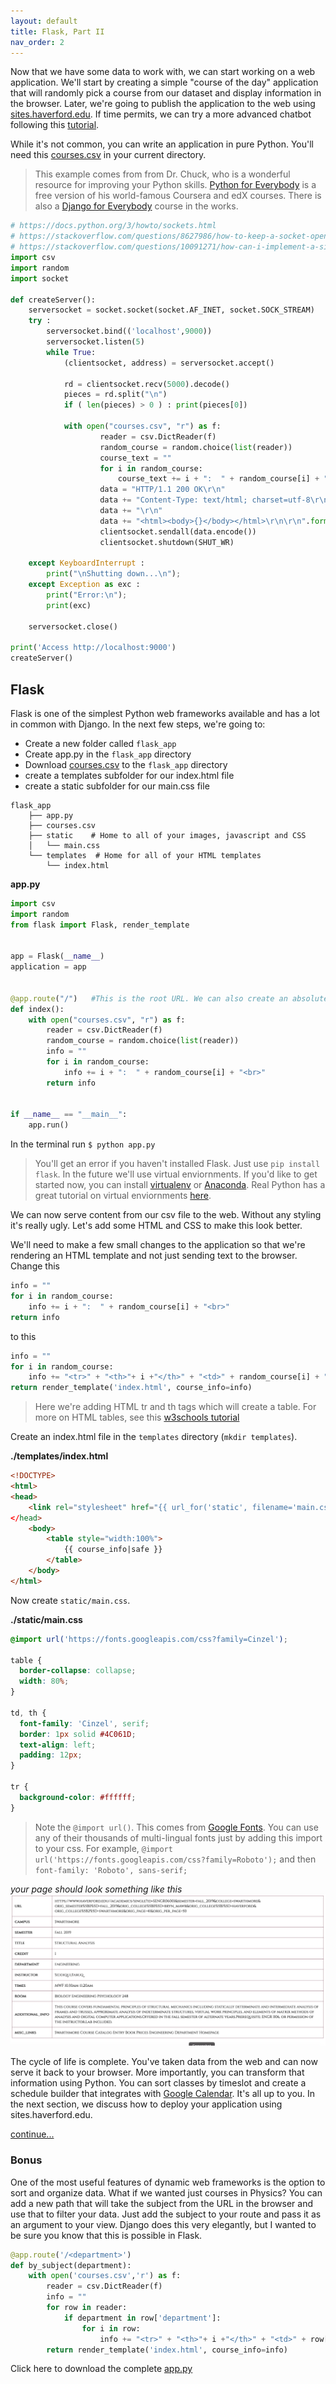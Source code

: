 ```yaml
---
layout: default
title: Flask, Part II
nav_order: 2
---
```



Now that we have some data to work with, we can start working on a web application. We'll start by creating a simple "course of the day" application that will randomly pick a course from our dataset and display information in the browser.  Later, we're going to publish the application to the web using [sites.haverford.edu](sites.haverford.edu).  If time permits, we can try a more advanced chatbot following this [tutorial](https://pusher.com/tutorials/chatbot-flask-dialogflow).   

While it's not common, you can write an application in pure Python.  You'll need this [courses.csv](https://github.com/HCDigitalScholarship/summer-django/raw/master/courses.csv) in your current directory. 
> This example comes from from Dr. Chuck, who is a wonderful resource for improving your Python skills. [Python for Everybody](https://www.py4e.com/) is a free version of his world-famous Coursera and edX courses.  There is also a [Django for Everybody](https://www.dj4e.com/) course in the works.

```python
# https://docs.python.org/3/howto/sockets.html
# https://stackoverflow.com/questions/8627986/how-to-keep-a-socket-open-until-client-closes-it
# https://stackoverflow.com/questions/10091271/how-can-i-implement-a-simple-web-server-using-python-without-using-any-libraries
import csv
import random
import socket 

def createServer():
    serversocket = socket.socket(socket.AF_INET, socket.SOCK_STREAM)
    try :
        serversocket.bind(('localhost',9000))
        serversocket.listen(5)
        while True:
            (clientsocket, address) = serversocket.accept()

            rd = clientsocket.recv(5000).decode()
            pieces = rd.split("\n")
            if ( len(pieces) > 0 ) : print(pieces[0])

            with open("courses.csv", "r") as f:
                    reader = csv.DictReader(f)
                    random_course = random.choice(list(reader))
                    course_text = ""
                    for i in random_course:
                        course_text += i + ":  " + random_course[i] + "<br>"
                    data = "HTTP/1.1 200 OK\r\n"
                    data += "Content-Type: text/html; charset=utf-8\r\n"
                    data += "\r\n"
                    data += "<html><body>{}</body></html>\r\n\r\n".format(course_text)
                    clientsocket.sendall(data.encode())
                    clientsocket.shutdown(SHUT_WR)

    except KeyboardInterrupt :
        print("\nShutting down...\n");
    except Exception as exc :
        print("Error:\n");
        print(exc)

    serversocket.close()

print('Access http://localhost:9000')
createServer()
```

## Flask 
Flask is one of the simplest Python web frameworks available and has a lot in common with Django.
In the next few steps, we're going to: 
- Create a new folder called `flask_app`
- Create app.py in the `flask_app` directory
- Download [courses.csv](https://github.com/HCDigitalScholarship/summer-django/raw/master/courses.csv) to the `flask_app` directory
- create a templates subfolder  for our index.html file
- create a static subfolder for our main.css file

```
flask_app
    ├── app.py  
    ├── courses.csv
    ├── static    # Home to all of your images, javascript and CSS
    │   └── main.css
    └── templates  # Home for all of your HTML templates
        └── index.html
```

**app.py**
```python
import csv
import random
from flask import Flask, render_template


app = Flask(__name__)
application = app 


@app.route("/")   #This is the root URL. We can also create an absolute path @app.route("/about") or a relative one @app.route("/<user>")   
def index():
    with open("courses.csv", "r") as f:
        reader = csv.DictReader(f)
        random_course = random.choice(list(reader))
        info = ""
        for i in random_course:
            info += i + ":  " + random_course[i] + "<br>"
        return info


if __name__ == "__main__":
    app.run()
```

In the terminal run `$ python app.py`
> You'll get an error if you haven't installed Flask.  Just use `pip install flask`.  In the future we'll use virtual enviornments. If you'd like to get started now, you can install [virtualenv](https://virtualenv.pypa.io/en/latest/) or [Anaconda](https://www.anaconda.com/).  Real Python has a great tutorial on virtual enviornments [here](https://realpython.com/python-virtual-environments-a-primer/).    

We can now serve content from our csv file to the web.  Without any styling it's really ugly.  Let's add some HTML and CSS to make this look better.   

We'll need to make a few small changes to the application so that we're rendering an HTML template and not just sending text to the browser. Change this
```python
info = ""
for i in random_course:
    info += i + ":  " + random_course[i] + "<br>"
return info
```
to this
```python
info = ""
for i in random_course:
    info += "<tr>" + "<th>"+ i +"</th>" + "<td>" + random_course[i] + "</td>" + "</tr>"
return render_template('index.html', course_info=info)
```
> Here we're adding HTML tr and th tags which will create a table.  For more on HTML tables, see this [w3schools tutorial](https://www.w3schools.com/tags/tag_tr.asp) 

Create an index.html file in the `templates` directory (`mkdir templates`).  

**./templates/index.html**
```HTML
<!DOCTYPE>
<html>
<head>
    <link rel="stylesheet" href="{{ url_for('static', filename='main.css') }}" 
</head>
    <body>
        <table style="width:100%">
            {{ course_info|safe }}
        </table>
    </body>
</html>

```

Now create `static/main.css`.  

**./static/main.css**
```css
@import url('https://fonts.googleapis.com/css?family=Cinzel');

table {
  border-collapse: collapse;
  width: 80%;
}

td, th {
  font-family: 'Cinzel', serif;
  border: 1px solid #4C061D;
  text-align: left;
  padding: 12px;
}

tr {
  background-color: #ffffff;
}

```
> Note the `@import url()`. This comes from [Google Fonts](https://fonts.google.com/).  You can use any of their thousands of multi-lingual fonts just by adding this import to your css.  For example, `@import url('https://fonts.googleapis.com/css?family=Roboto');` and then `font-family: 'Roboto', sans-serif;`


*your page should look something like this*  
![](https://github.com/HCDigitalScholarship/summer-django/raw/master/flask_demo.png) 

The cycle of life is complete.  You've taken data from the web and can now serve it back to your browser. More importantly, you can transform that information using Python.  You can sort classes by timeslot and create a schedule builder that integrates with [Google Calendar](https://developers.google.com/calendar/quickstart/python). It's all up to you. In the next section, we discuss how to deploy your application using sites.haverford.edu. 

[continue...](https://hcdigitalscholarship.github.io/summer-django/flask_3.html)

### Bonus

One of the most useful features of dynamic web frameworks is the option to sort and organize data.  What if we wanted just courses in Physics?  You can add a new path that will take the subject from the URL in the browser and use that to filter your data. Just add the subject to your route and pass it as an argument to your view.  Django does this very elegantly, but I wanted to be sure you know that this is possible in Flask. 

```python
@app.route('/<department>')
def by_subject(department):
    with open('courses.csv','r') as f:
        reader = csv.DictReader(f) 
        info = ""
        for row in reader:
            if department in row['department']:
                for i in row:
                    info += "<tr>" + "<th>"+ i +"</th>" + "<td>" + row[i] + "</td>" + "</tr>"
        return render_template('index.html', course_info=info)
```
Click here to download the complete [app.py](https://raw.githubusercontent.com/HCDigitalScholarship/summer-django/master/flask_app/app.py)
